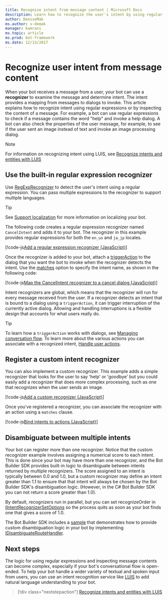 ```yaml
---
title: Recognize intent from message content | Microsoft Docs
description: Learn how to recognize the user's intent by using regular expressions or checking the message content.
author: DeniseMak
ms.author: v-demak
manager: kamrani
ms.topic: article
ms.prod: bot-framework
ms.date: 12/13/2017
---
```


# Recognize user intent from message content

When your bot receives a message from a user, your bot can use a **recognizer** to examine the message and determine intent. The intent provides a mapping from messages to dialogs to invoke. This article explains how to recognize intent using regular expressions or by inspecting the content of a message. For example, a bot can use regular expressions to check if a message contains the word "help" and invoke a help dialog. A bot can also check the properties of the user message, for example, to see if the user sent an image instead of text and invoke an image processing dialog. 

> [!NOTE]
> For information on recognizing intent using LUIS, see [Recognize intents and entities with LUIS](bot-builder-nodejs-recognize-intent-luis.md) 


## Use the built-in regular expression recognizer
Use [RegExpRecognizer][RegExpRecognizer] to detect the user's intent using a regular expression. You can pass multiple expressions to the recognizer to support multiple languages. 

> [!TIP]
> See [Support localization](bot-builder-nodejs-localization.md) for more information on localizing your bot.

The following code creates a regular expression recognizer named `CancelIntent` and adds it to your bot. The recognizer in this example provides regular expressions for both the `en_us` and `ja_jp` locales. 

[!code-js[Add a regular expression recognizer (JavaScript)](../includes/code/node-regex-recognizer.js#addRegexRecognizer)]

Once the recognizer is added to your bot, attach a [triggerAction][triggerAction] to the dialog that you want the bot to invoke when the recognizer detects the intent. Use the [matches][matches] option to specify the intent name, as shown in the following code:

[!code-js[Map the CancelIntent recognizer to a cancel dialog (JavaScript)](../includes/code/node-regex-recognizer.js#bindCancelDialogToRegexRecognizer)]

Intent recognizers are global, which means that the recognizer will run for every message received from the user. If a recognizer detects an intent that is bound to a dialog using a `triggerAction`, it can trigger interruption of the currently active dialog. Allowing and handling interruptions is a flexible design that accounts for what users really do.

> [!TIP] 
> To learn how a `triggerAction` works with dialogs, see [Managing conversation flow](bot-builder-nodejs-manage-conversation-flow.md). To learn more about the various actions you can associate with a recognized intent, [Handle user actions](bot-builder-nodejs-dialog-actions.md).

## Register a custom intent recognizer
You can also implement a custom recognizer. This example adds a simple recognizer that looks for the user to say 'help' or 'goodbye' but you could easily add a recognizer that does more complex processing, such as one that recognizes when the user sends an image. 


[!code-js[Add a custom recognizer (JavaScript)](../includes/code/node-howto-recognize-intent.js#addCustomRecognizer)]

Once you've registered a recognizer, you can associate the recognizer with an action using a `matches` clause.

[!code-js[Bind intents to actions (JavaScript)](../includes/code/node-howto-recognize-intent.js#bindIntentsToActions)]

## Disambiguate between multiple intents

Your bot can register more than one recognizer. Notice that the custom recognizer example involves assigning a numerical score to each intent. This is done since your bot may have more than one recognizer, and the Bot Builder SDK provides built-in logic to disambiguate between intents returned by multiple recognizers. The score assigned to an intent is typically between 0.0 and 1.0, but a custom recognizer may define an intent greater than 1.1 to ensure that that intent will always be chosen by the Bot Builder SDK's disambiguation logic. 
(However, in the C# Bot Builder SDK you can not return a score greater than 1.0).

By default, recognizers run in parallel, but you can set recognizeOrder in [IIntentRecognizerSetOptions][IntentRecognizerSetOptions] so the process quits as soon as your bot finds one that gives a score of 1.0.

The Bot Builder SDK includes a [sample][DisambiguationSample] that demonstrates how to provide custom disambiguation logic in your bot by implementing [IDisambiguateRouteHandler][IDisambiguateRouteHandler].

## Next steps
The logic for using regular expressions and inspecting message contents can become complex, especially if your bot's conversational flow is open-ended. To help your bot handle a wider variety of textual and spoken input from users, you can use an intent recognition service like [LUIS][LUIS] to add natural language understanding to your bot.

> [!div class="nextstepaction"]
> [Recognize intents and entities with LUIS](bot-builder-nodejs-recognize-intent-luis.md)


[LUIS]: https://www.luis.ai/

[triggerAction]: https://docs.botframework.com/en-us/node/builder/chat-reference/classes/_botbuilder_d_.dialog.html#triggeraction

[matches]: https://docs.botframework.com/en-us/node/builder/chat-reference/interfaces/_botbuilder_d_.itriggeractionoptions.html#matches

[node-js-bot-how-to]: bot-builder-nodejs-recognize-intent-luis.md

[LUISAzureDocs]: /azure/cognitive-services/LUIS/Home

[IMessage]: http://docs.botframework.com/en-us/node/builder/chat-reference/interfaces/_botbuilder_d_.imessage

[IntentRecognizerSetOptions]: https://docs.botframework.com/en-us/node/builder/chat-reference/interfaces/_botbuilder_d_.iintentrecognizersetoptions.html

[LuisRecognizer]: https://docs.botframework.com/en-us/node/builder/chat-reference/classes/_botbuilder_d_.luisrecognizer

[LUISSample]: https://github.com/Microsoft/BotBuilder/blob/master/Node/examples/basics-naturalLanguage/app.js

[LUISConcepts]: https://docs.botframework.com/en-us/node/builder/guides/understanding-natural-language/

[DisambiguationSample]: https://github.com/Microsoft/BotBuilder/tree/master/Node/examples/feature-onDisambiguateRoute

[IDisambiguateRouteHandler]: https://docs.botframework.com/en-us/node/builder/chat-reference/interfaces/_botbuilder_d_.idisambiguateroutehandler.html

[RegExpRecognizer]: https://docs.botframework.com/en-us/node/builder/chat-reference/classes/_botbuilder_d_.regexprecognizer.html

[AlarmBot]: https://github.com/Microsoft/BotBuilder/blob/master/Node/examples/basics-naturalLanguage/app.js

[LUISBotSample]: https://github.com/Microsoft/BotBuilder-Samples/tree/master/Node/intelligence-LUIS
